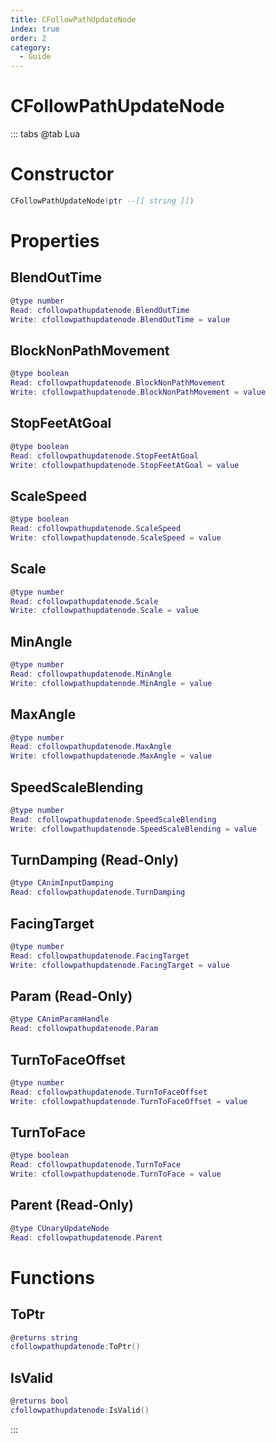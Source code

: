```yaml
---
title: CFollowPathUpdateNode
index: true
order: 2
category:
  - Guide
---
```


# CFollowPathUpdateNode

::: tabs
@tab Lua
# Constructor
```lua
CFollowPathUpdateNode(ptr --[[ string ]])
```
# Properties
## BlendOutTime 
```lua
@type number
Read: cfollowpathupdatenode.BlendOutTime
Write: cfollowpathupdatenode.BlendOutTime = value
```
## BlockNonPathMovement 
```lua
@type boolean
Read: cfollowpathupdatenode.BlockNonPathMovement
Write: cfollowpathupdatenode.BlockNonPathMovement = value
```
## StopFeetAtGoal 
```lua
@type boolean
Read: cfollowpathupdatenode.StopFeetAtGoal
Write: cfollowpathupdatenode.StopFeetAtGoal = value
```
## ScaleSpeed 
```lua
@type boolean
Read: cfollowpathupdatenode.ScaleSpeed
Write: cfollowpathupdatenode.ScaleSpeed = value
```
## Scale 
```lua
@type number
Read: cfollowpathupdatenode.Scale
Write: cfollowpathupdatenode.Scale = value
```
## MinAngle 
```lua
@type number
Read: cfollowpathupdatenode.MinAngle
Write: cfollowpathupdatenode.MinAngle = value
```
## MaxAngle 
```lua
@type number
Read: cfollowpathupdatenode.MaxAngle
Write: cfollowpathupdatenode.MaxAngle = value
```
## SpeedScaleBlending 
```lua
@type number
Read: cfollowpathupdatenode.SpeedScaleBlending
Write: cfollowpathupdatenode.SpeedScaleBlending = value
```
## TurnDamping (Read-Only)
```lua
@type CAnimInputDamping
Read: cfollowpathupdatenode.TurnDamping
```
## FacingTarget 
```lua
@type number
Read: cfollowpathupdatenode.FacingTarget
Write: cfollowpathupdatenode.FacingTarget = value
```
## Param (Read-Only)
```lua
@type CAnimParamHandle
Read: cfollowpathupdatenode.Param
```
## TurnToFaceOffset 
```lua
@type number
Read: cfollowpathupdatenode.TurnToFaceOffset
Write: cfollowpathupdatenode.TurnToFaceOffset = value
```
## TurnToFace 
```lua
@type boolean
Read: cfollowpathupdatenode.TurnToFace
Write: cfollowpathupdatenode.TurnToFace = value
```
## Parent (Read-Only)
```lua
@type CUnaryUpdateNode
Read: cfollowpathupdatenode.Parent
```
# Functions
## ToPtr
```lua
@returns string
cfollowpathupdatenode:ToPtr()
```
## IsValid
```lua
@returns bool
cfollowpathupdatenode:IsValid()
```

:::
